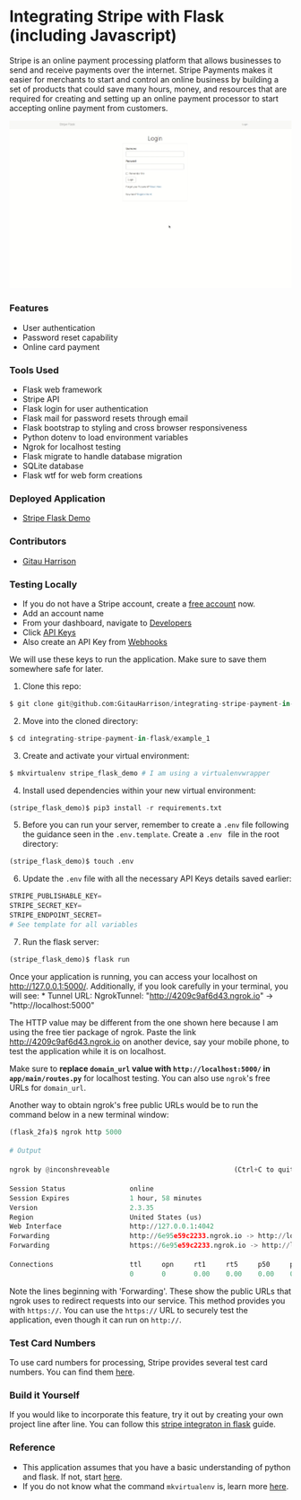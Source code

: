 # Integrating Stripe with Flask<br>(including Javascript)

Stripe is an online payment processing platform that allows businesses to send and receive payments over the internet. Stripe Payments makes it easier for merchants to start and control an online business by building a set of products that could save many hours, money, and resources that are required for creating and setting up an online payment processor to start accepting online payment from customers.

![Stripe Payment Demo](app/static/images/stripe_flask_demo.gif)


### Features

* User authentication
* Password reset capability
* Online card payment

### Tools Used

* Flask web framework
* Stripe API
* Flask login for user authentication
* Flask mail for password resets through email
* Flask bootstrap to styling and cross browser responsiveness
* Python dotenv to load environment variables
* Ngrok for localhost testing
* Flask migrate to handle database migration
* SQLite database
* Flask wtf for web form creations

### Deployed Application

* [Stripe Flask Demo](https://stripe-flask-integration.herokuapp.com/)

### Contributors

* [Gitau Harrison](https://github.com/GitauHarrison)

### Testing Locally

* If you do not have a Stripe account, create a [free account](https://dashboard.stripe.com/register) now.
* Add an account name
* From your dashboard, navigate to [Developers](https://dashboard.stripe.com/test/developers)
* Click [API Keys](https://dashboard.stripe.com/test/apikeys)
* Also create an API Key from [Webhooks](https://dashboard.stripe.com/test/webhooks)

We will use these keys to run the application. Make sure to save them somewhere safe for later.

1. Clone this repo:

```python
$ git clone git@github.com:GitauHarrison/integrating-stripe-payment-in-flask.git
```

2. Move into the cloned directory:

```python
$ cd integrating-stripe-payment-in-flask/example_1
```

3. Create and activate your virtual environment:

```python
$ mkvirtualenv stripe_flask_demo # I am using a virtualenvwrapper
```

4. Install used dependencies within your new virtual environment:

```python
(stripe_flask_demo)$ pip3 install -r requirements.txt
```

5. Before you can run your server, remember to create a `.env` file following the guidance seen in the `.env.template`. Create a `.env ` file in the root directory:

```python
(stripe_flask_demo)$ touch .env
```
6. Update the `.env` file with all the necessary API Keys details saved earlier:

```python
STRIPE_PUBLISHABLE_KEY=
STRIPE_SECRET_KEY=
STRIPE_ENDPOINT_SECRET=
# See template for all variables
```

7. Run the flask server:

```python
(stripe_flask_demo)$ flask run
```

Once your application is running, you can access your localhost on http://127.0.0.1:5000/. Additionally, if you look carefully in your terminal, you will see: * Tunnel URL: NgrokTunnel: "http://4209c9af6d43.ngrok.io" -> "http://localhost:5000"

The HTTP value may be different from the one shown here because I am using the free tier package of ngrok. Paste the link http://4209c9af6d43.ngrok.io on another device, say your mobile phone, to test the application while it is on localhost.

Make sure to **replace `domain_url` value with `http://localhost:5000/` in `app/main/routes.py`** for localhost testing. You can also use `ngrok`'s free URLs for `domain_url`.

Another way to obtain ngrok's free public URLs would be to run the command below in a new terminal window:

```python
(flask_2fa)$ ngrok http 5000

# Output

ngrok by @inconshreveable                               (Ctrl+C to quit)
                                                                        
Session Status                online                                    
Session Expires               1 hour, 58 minutes                        
Version                       2.3.35                                    
Region                        United States (us)                        
Web Interface                 http://127.0.0.1:4042                     
Forwarding                    http://6e95e59c2233.ngrok.io -> http://loc
Forwarding                    https://6e95e59c2233.ngrok.io -> http://lo
                                                                        
Connections                   ttl     opn     rt1     rt5     p50     p9
                              0       0       0.00    0.00    0.00    0.
```

Note the lines beginning with 'Forwarding'. These show the public URLs that ngrok uses to redirect requests into our service. This method provides you with `https://`. You can use the `https://` URL to securely test the application, even though it can run on `http://`.

### Test Card Numbers

To use card numbers for processing, Stripe provides several test card numbers. You can find them [here](https://stripe.com/docs/testing).

### Build it Yourself
If you would like to incorporate this feature, try it out by creating your own project line after line. You can follow this [stripe integraton in flask](https://github.com/GitauHarrison/notes/blob/master/how_to_use_stripe_for_payment.md) guide.

### Reference
* This application assumes that you have a basic understanding of python and flask. If not, start [here](https://gitauharrison-blog.herokuapp.com/personal-blog).
* If you do not know what the command `mkvirtualenv` is, learn more [here](https://gitauharrison-blog.herokuapp.com/virtualenvwrapper).